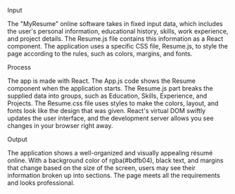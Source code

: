 Input

 The "MyResume" online software takes in fixed input data, which includes the user's personal information, educational history, skills, work experience, and project details.  The Resume.js file contains this information as a React component.  The application uses a specific CSS file, Resume.js, to style the page according to the rules, such as colors, margins, and fonts.

 Process

 The app is made with React.   The App.js code shows the Resume component when the application starts.   The Resume.js part breaks the supplied data into groups, such as Education, Skills, Experience, and Projects.   The Resume.css file uses styles to make the colors, layout, and fonts look like the design that was given.   React's virtual DOM swiftly updates the user interface, and the development server allows you see changes in your browser right away.
 
 Output

 The application shows a well-organized and visually appealing résumé online.  With a background color of rgba(#bdfb04), black text, and margins that change based on the size of the screen, users may see their information broken up into sections.  The page meets all the requirements and looks professional.